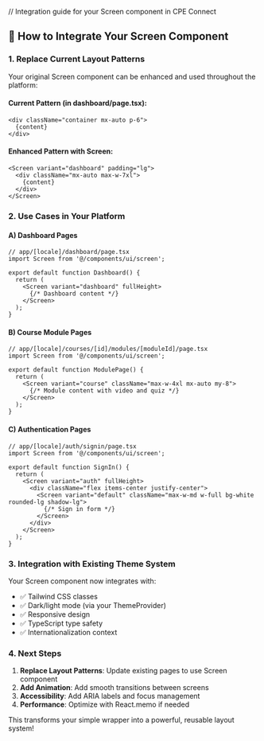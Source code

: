 // Integration guide for your Screen component in CPE Connect

## 🔄 How to Integrate Your Screen Component

### 1. **Replace Current Layout Patterns**

Your original Screen component can be enhanced and used throughout the platform:

#### Current Pattern (in dashboard/page.tsx):
```tsx
<div className="container mx-auto p-6">
  {content}
</div>
```

#### Enhanced Pattern with Screen:
```tsx
<Screen variant="dashboard" padding="lg">
  <div className="mx-auto max-w-7xl">
    {content}
  </div>
</Screen>
```

### 2. **Use Cases in Your Platform**

#### A) Dashboard Pages
```tsx
// app/[locale]/dashboard/page.tsx
import Screen from '@/components/ui/screen';

export default function Dashboard() {
  return (
    <Screen variant="dashboard" fullHeight>
      {/* Dashboard content */}
    </Screen>
  );
}
```

#### B) Course Module Pages
```tsx
// app/[locale]/courses/[id]/modules/[moduleId]/page.tsx
import Screen from '@/components/ui/screen';

export default function ModulePage() {
  return (
    <Screen variant="course" className="max-w-4xl mx-auto my-8">
      {/* Module content with video and quiz */}
    </Screen>
  );
}
```

#### C) Authentication Pages
```tsx
// app/[locale]/auth/signin/page.tsx
import Screen from '@/components/ui/screen';

export default function SignIn() {
  return (
    <Screen variant="auth" fullHeight>
      <div className="flex items-center justify-center">
        <Screen variant="default" className="max-w-md w-full bg-white rounded-lg shadow-lg">
          {/* Sign in form */}
        </Screen>
      </div>
    </Screen>
  );
}
```

### 3. **Integration with Existing Theme System**

Your Screen component now integrates with:
- ✅ Tailwind CSS classes
- ✅ Dark/light mode (via your ThemeProvider)
- ✅ Responsive design
- ✅ TypeScript type safety
- ✅ Internationalization context

### 4. **Next Steps**

1. **Replace Layout Patterns**: Update existing pages to use Screen component
2. **Add Animation**: Add smooth transitions between screens
3. **Accessibility**: Add ARIA labels and focus management
4. **Performance**: Optimize with React.memo if needed

This transforms your simple wrapper into a powerful, reusable layout system!